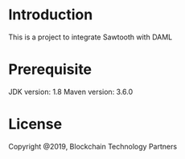 # Introduction

This is a project to integrate Sawtooth with DAML

# Prerequisite

JDK version: 1.8
Maven version: 3.6.0

# License

Copyright @2019, Blockchain Technology Partners